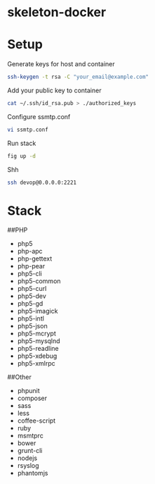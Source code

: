 skeleton-docker
===============


Setup
==

Generate keys for host and container
```sh
ssh-keygen -t rsa -C "your_email@example.com"
```

Add your public key to container
```sh
cat ~/.ssh/id_rsa.pub > ./authorized_keys
```

Configure ssmtp.conf
```sh
vi ssmtp.conf
```

Run stack 
```sh
fig up -d
```

Shh
```sh
ssh devop@0.0.0.0:2221
```

Stack
==

##PHP
* php5 
* php-apc 
* php-gettext
* php-pear
* php5-cli
* php5-common
* php5-curl
* php5-dev
* php5-gd
* php5-imagick
* php5-intl
* php5-json 
* php5-mcrypt 
* php5-mysqlnd
* php5-readline
* php5-xdebug
* php5-xmlrpc

##Other
* phpunit
* composer
* sass
* less
* coffee-script
* ruby
* msmtprc
* bower
* grunt-cli
* nodejs
* rsyslog
* phantomjs
